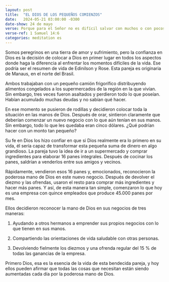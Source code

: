 ```yaml
---
layout: post
title:  "EL DIOS DE LOS PEQUEÑOS COMIENZOS"
date:   2024-05-21 03:00:00 -0300
date-show: 24 de mayo
verse: Porque para el Señor no es difícil salvar con muchos o con pocos.
verse-ref: 1 Samuel 14:6
categories: meditation es
---
```


Somos peregrinos en una tierra de amor y sufrimiento, pero la confianza en Dios es la decisión de colocar a Dios en primer lugar en todos los aspectos donde haga la diferencia al enfrentar los momentos difíciles de la vida. Ese podría ser el resumen de vida de Edinilson y Rose. Esta pareja es originaria de Manaus, en el norte del Brasil.

Ambos trabajaban con un pequeño camión frigorífico distribuyendo alimentos congelados a los supermercados de la región en la que vivían. Sin embargo, tres veces fueron asaltados y perdieron todo lo que poseían. Habían acumulado muchas deudas y no sabían qué hacer.

En ese momento se pusieron de rodillas y decidieron colocar toda la situación en las manos de Dios. Después de orar, sintieron claramente que deberían comenzar un nuevo negocio con lo que aún tenían en sus manos. Sin embargo, todo lo que les quedaba eran cinco dólares. ¿Qué podrían hacer con un monto tan pequeño?

Su fe en Dios los hizo confiar en que si Dios realmente era lo primero en su vida, él sería capaz de transformar esta pequeña suma de dinero en algo grandioso. La pareja tuvo la idea de ir a un supermercado y comprar ingredientes para elaborar 16 panes integrales. Después de cocinar los panes, saldrían a venderlos entre sus amigos y vecinos.

Rápidamente, vendieron esos 16 panes y, emocionados, reconocieron la poderosa mano de Dios en este nuevo negocio. Después de devolver el diezmo y las ofrendas, usaron el resto para comprar más ingredientes y hacer más panes. Y así, de esta manera tan simple, comenzaron lo que hoy es una empresa con quince empleados que produce 45.000 panes por mes.

Ellos decidieron reconocer la mano de Dios en sus negocios de tres maneras:

1. Ayudando a otros hermanos a emprender sus propios negocios con lo que tienen en sus manos.

2. Compartiendo las orientaciones de vida saludable con otras personas.

3. Devolviendo fielmente los diezmos y una ofrenda regular del 15 % de todas las ganancias de la empresa.

Primero Dios, esa es la esencia de la vida de esta bendecida pareja, y hoy ellos pueden afirmar que todas las cosas que necesitan están siendo aumentadas cada día por la poderosa mano de Dios.
